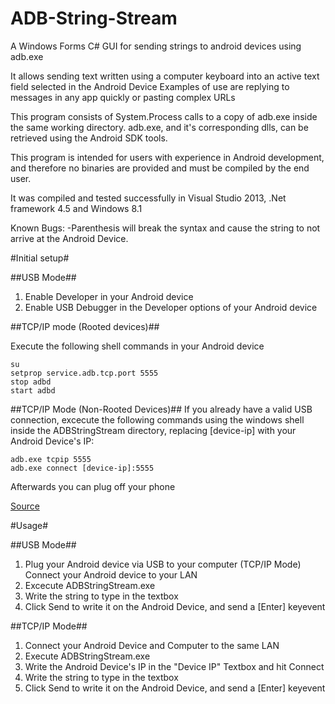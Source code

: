 ADB-String-Stream
=================

A Windows Forms C# GUI for sending strings to android devices using adb.exe

It allows sending text written using a computer keyboard into an active text field selected in the Android Device
Examples of use are replying to messages in any app quickly or pasting complex URLs

This program consists of System.Process calls to a copy of adb.exe inside the same working directory.
adb.exe, and it's corresponding dlls, can be retrieved using the Android SDK tools.

This program is intended for users with experience in Android development, and therefore no binaries are provided and must be compiled by the end user.

It was compiled and tested successfully in Visual Studio 2013, .Net framework 4.5 and Windows 8.1

Known Bugs:
  -Parenthesis will break the syntax and cause the string to not arrive at the Android Device.

#Initial setup#

##USB Mode##

  1. Enable Developer in your Android device
  2. Enable USB Debugger in the Developer options of your Android device

##TCP/IP mode (Rooted devices)##

Execute the following shell commands in your Android device
 
    su
    setprop service.adb.tcp.port 5555
    stop adbd
    start adbd

##TCP/IP Mode (Non-Rooted Devices)##
If you already have a valid USB connection, excecute the following commands using the windows shell inside the ADBStringStream directory, replacing [device-ip] with your Android Device's IP:

    adb.exe tcpip 5555
    adb.exe connect [device-ip]:5555
  
Afterwards you can plug off your phone

[Source](http://stackoverflow.com/questions/2604727/how-can-i-connect-to-android-with-adb-over-tcp "Here")

#Usage#

##USB Mode##
  1. Plug your Android device via USB to your computer
     (TCP/IP Mode) Connect your Android device to your LAN
  2. Excecute ADBStringStream.exe
  3. Write the string to type in the textbox
  4. Click Send to write it on the Android Device, and send a [Enter] keyevent

##TCP/IP Mode##
  1. Connect your Android Device and Computer to the same LAN
  2. Execute ADBStringStream.exe
  3. Write the Android Device's IP in the "Device IP" Textbox and hit Connect
  4. Write the string to type in the textbox
  5. Click Send to write it on the Android Device, and send a [Enter] keyevent

